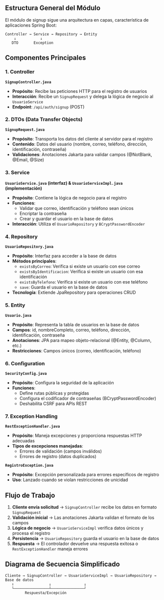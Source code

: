 ## Estructura General del Módulo

El módulo de signup sigue una arquitectura en capas, característica de aplicaciones Spring Boot:

```
Controller → Service → Repository → Entity
    ↓           ↓
   DTO       Exception
```

## Componentes Principales

### 1. Controller

**`SignupController.java`**
- **Propósito**: Recibe las peticiones HTTP para el registro de usuarios
- **Interacción**: Recibe un `SignupRequest` y delega la lógica de negocio al `UsuarioService`
- **Endpoint**: `/api/auth/signup` (POST)

### 2. DTOs (Data Transfer Objects)

**`SignupRequest.java`**
- **Propósito**: Transporta los datos del cliente al servidor para el registro
- **Contenido**: Datos del usuario (nombre, correo, teléfono, dirección, identificación, contraseña)
- **Validaciones**: Anotaciones Jakarta para validar campos (@NotBlank, @Email, @Size)

### 3. Service

**`UsuarioService.java` (interfaz) & `UsuarioServiceImpl.java` (implementación)**
- **Propósito**: Contiene la lógica de negocio para el registro
- **Funciones**:
    - Validar que correo, identificación y teléfono sean únicos
    - Encriptar la contraseña
    - Crear y guardar el usuario en la base de datos
- **Interacción**: Utiliza el `UsuarioRepository` y `BCryptPasswordEncoder`

### 4. Repository

**`UsuarioRepository.java`**
- **Propósito**: Interfaz para acceder a la base de datos
- **Métodos principales**:
    - `existsByCorreo`: Verifica si existe un usuario con ese correo
    - `existsByIdentificacion`: Verifica si existe un usuario con esa identificación
    - `existsByTelefono`: Verifica si existe un usuario con ese teléfono
    - `save`: Guarda el usuario en la base de datos
- **Tecnología**: Extiende JpaRepository para operaciones CRUD

### 5. Entity

**`Usuario.java`**
- **Propósito**: Representa la tabla de usuarios en la base de datos
- **Campos**: id, nombreCompleto, correo, teléfono, dirección, identificación, contraseña
- **Anotaciones**: JPA para mapeo objeto-relacional (@Entity, @Column, etc.)
- **Restricciones**: Campos únicos (correo, identificación, teléfono)

### 6. Configuration

**`SecurityConfig.java`**
- **Propósito**: Configura la seguridad de la aplicación
- **Funciones**:
    - Define rutas públicas y protegidas
    - Configura el codificador de contraseñas (BCryptPasswordEncoder)
    - Deshabilita CSRF para APIs REST

### 7. Exception Handling

**`RestExceptionHandler.java`**
- **Propósito**: Maneja excepciones y proporciona respuestas HTTP adecuadas
- **Tipos de excepciones manejadas**:
    - Errores de validación (campos inválidos)
    - Errores de registro (datos duplicados)

**`RegistroException.java`**
- **Propósito**: Excepción personalizada para errores específicos de registro
- **Uso**: Lanzado cuando se violan restricciones de unicidad

## Flujo de Trabajo

1. **Cliente envía solicitud** → `SignupController` recibe los datos en formato `SignupRequest`
2. **Validación inicial** → Las anotaciones Jakarta validan el formato de los campos
3. **Lógica de negocio** → `UsuarioServiceImpl` verifica datos únicos y procesa el registro
4. **Persistencia** → `UsuarioRepository` guarda el usuario en la base de datos
5. **Respuesta** → El controlador devuelve una respuesta exitosa o `RestExceptionHandler` maneja errores

## Diagrama de Secuencia Simplificado

```
Cliente → SignupController → UsuarioServiceImpl → UsuarioRepository → Base de datos
   ↑                ↓               ↓
   └────────────────┴───────────────┘
         Respuesta/Excepción
```
